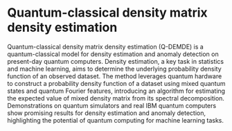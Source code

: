 # Quantum-classical density matrix density estimation

Quantum-classical density matrix density estimation (Q-DEMDE) is a quantum-classical model for density estimation and anomaly detection on present-day quantum computers. Density estimation, a key task in statistics and machine learning, aims to determine the underlying probability density function of an observed dataset. The method leverages quantum hardware to construct a probability density function of a dataset using mixed quantum states and quantum Fourier features, introducing an algorithm for estimating the expected value of mixed density matrix from its spectral decomposition. Demonstrations on quantum simulators and real IBM quantum computers show promising results for density estimation and anomaly detection, highlighting the potential of quantum computing for machine learning tasks.
